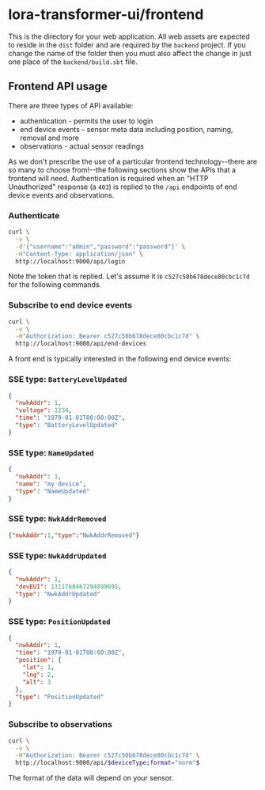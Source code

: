 # lora-transformer-ui/frontend

This is the directory for your web application. All web assets are expected to reside in the `dist` folder and
are required by the `backend` project. If you change the name of the folder then you must also affect the change
in just one place of the `backend/build.sbt` file.

## Frontend API usage

There are three types of API available:

* authentication - permits the user to login
* end device events - sensor meta data including position, naming, removal and more
* observations - actual sensor readings

As we don't prescribe the use of a particular frontend technology--there are so many to choose from!--the following sections
show the APIs that a frontend will need. Authentication is required when an "HTTP Unauthorized" response (a `403`) is replied
to the `/api` endpoints of end device events and observations.

### Authenticate

```bash
curl \
  -v \
  -d'{"username":"admin","password":"password"}' \
  -H"Content-Type: application/json" \
  http://localhost:9000/api/login
```

Note the token that is replied. Let's assume it is `c527c50b678dece80cbc1c7d` for the following commands.

### Subscribe to end device events

```bash
curl \
  -v \
  -H"Authorization: Bearer c527c50b678dece80cbc1c7d" \
  http://localhost:9000/api/end-devices
```

A front end is typically interested in the following end device events:

### SSE type: `BatteryLevelUpdated`

```json
{
  "nwkAddr": 1,
  "voltage": 1234,
  "time": "1970-01-01T00:00:00Z",
  "type": "BatteryLevelUpdated"
}
```

### SSE type: `NameUpdated`

```json
{
  "nwkAddr": 1,
  "name": "my device",
  "type": "NameUpdated"
}
```

### SSE type: `NwkAddrRemoved`

```json
{"nwkAddr":1,"type":"NwkAddrRemoved"}
```

### SSE type: `NwkAddrUpdated`

```json
{
  "nwkAddr": 1,
  "devEUI": 1311768467294899695,
  "type": "NwkAddrUpdated"
}
```

### SSE type: `PositionUpdated`

```json
{
  "nwkAddr": 1,
  "time": "1970-01-01T00:00:00Z",
  "position": {
    "lat": 1,
    "lng": 2,
    "alt": 3
  },
  "type": "PositionUpdated"
}
```

### Subscribe to observations

```bash
curl \
  -v \
  -H"Authorization: Bearer c527c50b678dece80cbc1c7d" \
  http://localhost:9000/api/$deviceType;format="norm"$
```

The format of the data will depend on your sensor.
